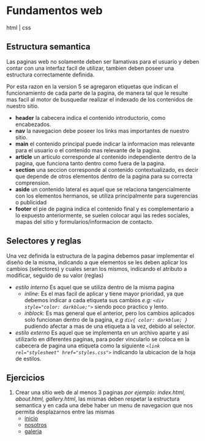 # Fundamentos web
html | css

## Estructura semantica
Las paginas web no solamente deben ser llamativas para el usuario y deben contar con una interfaz facil de utilizar, tambien deben poseer una estructura correctamente definida.

Por esta razon en la version 5 se agregaron etiquetas que indican el funcionamiento de cada parte de la pagina, de manera tal que le resulte mas facil al motor de busquedar realizar el indexado de los contenidos de nuestro sitio.

* **header** la cabecera indica el contenido introductorio, como encabezados.
* **nav** la navegacion debe poseer los links mas importantes de nuestro sitio.
* **main** el contenido principal puede indicar la informacion mas relevante para el usuario o el contenido mas relevante de la pagina.
* **article** un articulo corresponde al contenido independiente dentro de la pagina, que funciona tanto dentro como fuera de la pagina.
* **section** una seccion corresponde al contenido contextualizado, es decir que depende de otros elementos dentro de la pagina para su correcta comprension.
* **aside** un contenido lateral es aquel que se relaciona tangencialmente con los elementos hermanos, se utiliza principalmente para sugerencias o publicidad
* **footer** el pie de pagina indica el contenido final y es complementario a lo expuesto anteriormente, se suelen colocar aqui las redes sociales, mapas del sitio y formularios/informacion de contacto.

## Selectores y reglas
Una vez definida la estructura de la pagina debemos pasar implementar el diseño de la misma, indicando a que elementos se les deben aplicar los cambios (selectores) y cuales seran los mismos, indicando el atributo a modificar, seguido de su valor (reglas)

* *_estilo interno_* Es aquel que se utiliza dentro de la misma pagina
	* *inline*: Es el mas facil de aplicar y tiene mayor prioridad, ya que debemos indicar a cada etiqueta sus cambios _e.g: `<div style="color: darkblue;">`_ siendo poco practico y lento.
	* *inblock*: Es mas general que el anterior, pero los cambios aplicados solo funcionan dentro de la pagina, _e.g `div{ color: darkblue; }`_ pudiendo afectar a mas de una etiqueta a la vez, debido al selector.
* *_estilo externo_* Es aquel que se implementa en un archivo aparte y asi utilizarlo en diferentes paginas, para poder vincularlo se coloca en la cabecera de pagina una etiqueta como la siguiente _`<link rel="stylesheet" href="styles.css">`_ indicando la ubicacion de la hoja de estilos.

## Ejercicios
1. Crear una sitio web de al menos 3 paginas _por ejemplo: index.html, about.html, gallery.html_, las mismas deben respetar la estructura semantica y en cada una debe haber un menu de navegacion que nos permita desplazarnos entre las mismas
	* <a href="#">inicio</a>
	* <a href="about.html">nosotros</a>
	* <a href="gallery.html#">galeria</a>

